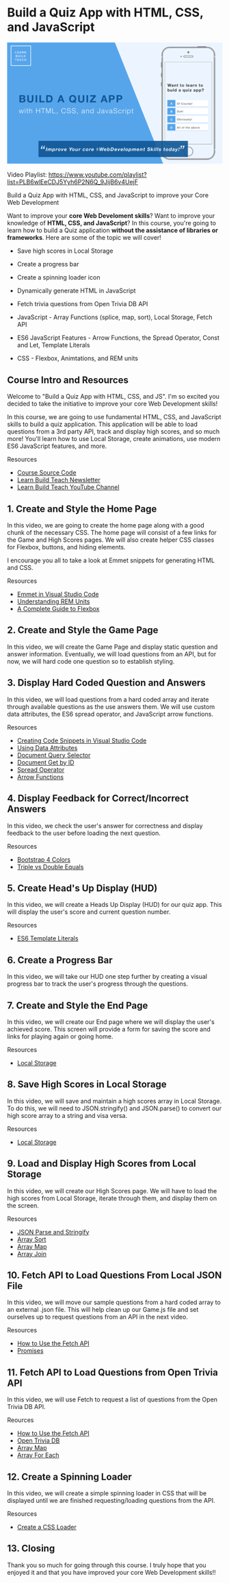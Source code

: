 # Build a Quiz App with HTML, CSS, and JavaScript

![Home Screen](./images/cover.png)

Video Playlist: https://www.youtube.com/playlist?list=PLB6wlEeCDJ5Yyh6P2N6Q_9JijB6v4UejF

Build a Quiz App with HTML, CSS, and JavaScript to improve your Core Web Development

Want to improve your **core Web Develoment skills**? Want to improve your knowledge of **HTML, CSS, and JavaScript**? In this course, you're going to learn how to build a Quiz application **without the assistance of libraries or frameworks**. Here are some of the topic we will cover!

-   Save high scores in Local Storage
-   Create a progress bar
-   Create a spinning loader icon
-   Dynamically generate HTML in JavaScript
-   Fetch trivia questions from Open Trivia DB API

-   JavaScript - Array Functions (splice, map, sort), Local Storage, Fetch API
-   ES6 JavaScript Features - Arrow Functions, the Spread Operator, Const and Let, Template Literals
-   CSS - Flexbox, Animtations, and REM units

## Course Intro and Resources

Welcome to "Build a Quiz App with HTML, CSS, and JS". I'm so excited you decided to take the initiative to improve your core Web Development skills!

In this course, we are going to use fundamental HTML, CSS, and JavaScript skills to build a quiz application. This application will be able to load questions from a 3rd party API, track and display high scores, and so much more! You'll learn how to use Local Storage, create animations, use modern ES6 JavaScript features, and more.

Resources

-   [Course Source Code](https://github.com/jamesqquick/Design-And-Build-A-Quiz-App)
-   [Learn Build Teach Newsletter](https://www.learnbuildteach.com/)
-   [Learn Build Teach YouTube Channel](https://www.youtube.com/c/jamesqquick)

## 1. Create and Style the Home Page

In this video, we are going to create the home page along with a good chunk of the necessary CSS. The home page will consist of a few links for the Game and High Scores pages. We will also create helper CSS classes for Flexbox, buttons, and hiding elements.

I encourage you all to take a look at Emmet snippets for generating HTML and CSS.

Resources

-   [Emmet in Visual Studio Code](https://www.youtube.com/watch?v=5guZjNDcVnA)
-   [Understanding REM Units](https://www.sitepoint.com/understanding-and-using-rem-units-in-css/)
-   [A Complete Guide to Flexbox](https://css-tricks.com/snippets/css/a-guide-to-flexbox/)

## 2. Create and Style the Game Page

In this video, we will create the Game Page and display static question and answer information. Eventually, we will load questions from an API, but for now, we will hard code one question so to establish styling.

## 3. Display Hard Coded Question and Answers

In this video, we will load questions from a hard coded array and iterate through available questions as the use answers them. We will use custom data attributes, the ES6 spread operator, and JavaScript arrow functions.

Resources

-   [Creating Code Snippets in Visual Studio Code](https://www.youtube.com/watch?v=K3gLlZm-m_8)
-   [Using Data Attributes](https://developer.mozilla.org/en-US/docs/Learn/HTML/Howto/Use_data_attributes)
-   [Document Query Selector](https://developer.mozilla.org/en-US/docs/Web/API/Document_object_model/Locating_DOM_elements_using_selectors)
-   [Document Get by ID](https://developer.mozilla.org/en-US/docs/Web/API/Document/getElementById)
-   [Spread Operator](https://developer.mozilla.org/en-US/docs/Web/JavaScript/Reference/Operators/Spread_syntax)
-   [Arrow Functions](https://developer.mozilla.org/en-US/docs/Web/JavaScript/Reference/Functions/Arrow_functions)

## 4. Display Feedback for Correct/Incorrect Answers

In this video, we check the user's answer for correctness and display feedback to the user before loading the next question.

Resources

-   [Bootstrap 4 Colors](https://www.w3schools.com/bootstrap4/bootstrap_colors.asp)
-   [Triple vs Double Equals](https://codeburst.io/javascript-double-equals-vs-triple-equals-61d4ce5a121a)

## 5. Create Head's Up Display (HUD)

In this video, we will create a Heads Up Display (HUD) for our quiz app. This will display the user's score and current question number.

Resources

-   [ES6 Template Literals](https://developer.mozilla.org/en-US/docs/Web/JavaScript/Reference/Template_literals)

## 6. Create a Progress Bar

In this video, we will take our HUD one step further by creating a visual progress bar to track the user's progress through the questions.

## 7. Create and Style the End Page

In this video, we will create our End page where we will display the user's achieved score. This screen will provide a form for saving the score and links for playing again or going home.

Resources

-   [Local Storage](https://www.w3schools.com/jsref/prop_win_localstorage.asp)

## 8. Save High Scores in Local Storage

In this video, we will save and maintain a high scores array in Local Storage. To do this, we will need to JSON.stringify() and JSON.parse() to convert our high score array to a string and visa versa.

Resources

-   [Local Storage](https://www.w3schools.com/jsref/prop_win_localstorage.asp)

## 9. Load and Display High Scores from Local Storage

In this video, we will create our High Scores page. We will have to load the high scores from Local Storage, iterate through them, and display them on the screen.

Resources

-   [JSON Parse and Stringify](https://alligator.io/js/json-parse-stringify/)
-   [Array Sort](https://www.w3schools.com/js/js_array_sort.asp)
-   [Array Map](https://www.w3schools.com/jsref/jsref_map.asp)
-   [Array Join](https://developer.mozilla.org/en-US/docs/Web/JavaScript/Reference/Global_Objects/Array/join)

## 10. Fetch API to Load Questions From Local JSON File

In this video, we will move our sample questions from a hard coded array to an external .json file. This will help clean up our Game.js file and set ourselves up to request questions from an API in the next video.

Resources

-   [How to Use the Fetch API](https://scotch.io/tutorials/how-to-use-the-javascript-fetch-api-to-get-data)
-   [Promises](https://developer.mozilla.org/en-US/docs/Web/JavaScript/Reference/Global_Objects/Promise_)

## 11. Fetch API to Load Questions from Open Trivia API

In this video, we will use Fetch to request a list of questions from the Open Trivia DB API.

Reources

-   [How to Use the Fetch API](https://scotch.io/tutorials/how-to-use-the-javascript-fetch-api-to-get-data)
-   [Open Trivia DB](https://opentdb.com/)
-   [Array Map](https://www.w3schools.com/jsref/jsref_map.asp)
-   [Array For Each](https://www.w3schools.com/jsref/jsref_foreach.asp)

## 12. Create a Spinning Loader

In this video, we will create a simple spinning loader in CSS that will be displayed until we are finished requesting/loading questions from the API.

Resources

-   [Create a CSS Loader](https://www.w3schools.com/howto/howto_css_loader.asp)

## 13. Closing

Thank you so much for going through this course. I truly hope that you enjoyed it and that you have improved your core Web Development skills!!
